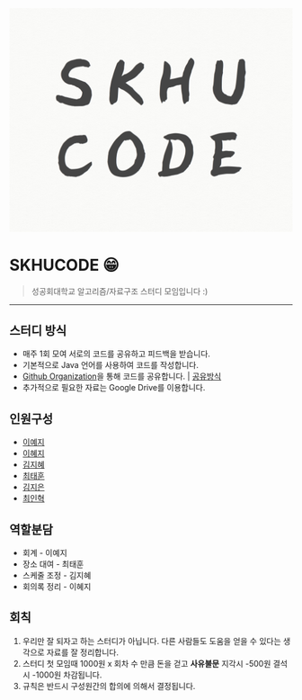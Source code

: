 ![](./img/skhucode.png)

# SKHUCODE 😁

> 성공회대학교 알고리즘/자료구조 스터디 모임입니다 :)

---

## 스터디 방식

- 매주 1회 모여 서로의 코드를 공유하고 피드백을 받습니다.
- 기본적으로 Java 언어를 사용하여 코드를 작성합니다.
- [Github Organization](https://github.com/skhucode)을 통해 코드를 공유합니다. | [공유방식](https://github.com/skhucode/skhucode-main/blob/master/github-review.md)
- 추가적으로 필요한 자료는 Google Drive를 이용합니다.

## 인원구성

- [이예지](https://github.com/yjll1019)
- [이혜지](https://github.com/lwiiiiii)
- [김지혜](https://github.com/KimJye)
- [최태훈](https://github.com/choitaehoon)
- [김지은](https://github.com/kje6445)
- [최인혁](https://github.com/inhyuck)

## 역할분담

- 회계 - 이예지
- 장소 대여 - 최태훈
- 스케줄 조정 - 김지혜
- 회의록 정리 - 이혜지

## 회칙

1. 우리만 잘 되자고 하는 스터디가 아닙니다. 다른 사람들도 도움을 얻을 수 있다는 생각으로 자료를 잘 정리합니다.
2. 스터디 첫 모임때 1000원 x 회차 수 만큼 돈을 걷고 **사유불문** 지각시 -500원  결석시 -1000원 차감됩니다.
3. 규칙은 반드시 구성원간의 합의에 의해서 결정됩니다.







